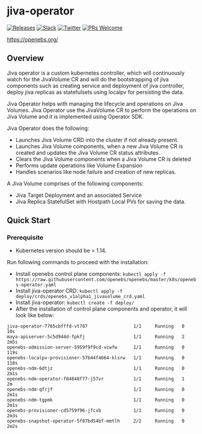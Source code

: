 # jiva-operator

[![Releases](https://img.shields.io/github/release/openebs/openebs/all.svg?style=flat-square)](https://github.com/openebs/openebs/releases)
[![Slack](https://img.shields.io/badge/chat!!!-slack-ff1493.svg?style=flat-square)]( https://openebs-community.slack.com)
[![Twitter](https://img.shields.io/twitter/follow/openebs.svg?style=social&label=Follow)](https://twitter.com/intent/follow?screen_name=openebs)
[![PRs Welcome](https://img.shields.io/badge/PRs-welcome-brightgreen.svg?style=flat-square)](https://github.com/openebs/openebs/blob/master/CONTRIBUTING.md)


https://openebs.org/

## Overview

Jiva operator is a custom kubernetes controller, which will continuously watch
for the JivaVolume CR and will do the bootstrapping of jiva components such as
creating service and deployment of jiva controller, deploy jiva replicas as
statefulsets using localpv for persisting the data.

Jiva Operator helps with managing the lifecycle and operations on Jiva Volumes.
Jiva Operator use the JivaVolume CR to perform the operations on Jiva Volume and it is implemented using Operator SDK.

Jiva Operator does the following:

- Launches Jiva Volume CRD into the cluster if not already present.
- Launches Jiva Volume components, when a new Jiva Volume CR is created and updates the Jiva Volume CR status attributes.
- Clears the Jiva Volume components when a Jiva Volume CR is deleted
- Performs update operations like Volume Expansion
- Handles scenarios like node failure and creation of new replicas.

A Jiva Volume comprises of the following components:

- Jiva Target Deployment and an associated Service
- Jiva Replica StatefulSet with Hostpath Local PVs for saving the data.

## Quick Start

### Prerequisite
- Kubernetes version should be > 1.14.

Run following commands to proceed with the installation:
- Install openebs control plane components: `kubectl apply -f https://raw.githubusercontent.com/openebs/openebs/master/k8s/openebs-operator.yaml`
- Install jiva-operator CRD: `kubectl apply -f deploy/crds/openebs_v1alpha1_jivavolume_crd.yaml`
- Install jiva-operator: `kubectl create -f deploy/`
- After the installation of control plane components and operator, it will look
  like below:
```
jiva-operator-7765cbfffd-vt787                 1/1     Running   0          10s
maya-apiserver-5c5d944d-fpkfj                  1/1     Running   2          2m5s
openebs-admission-server-5959f9f9cd-vcwfw      1/1     Running   0          119s
openebs-localpv-provisioner-57b44f4664-klsrw   1/1     Running   0          118s
openebs-ndm-6dtjz                              1/1     Running   0          2m1s
openebs-ndm-operator-f84848f77-j57vr           1/1     Running   1          2m
openebs-ndm-qfrjf                              1/1     Running   0          2m1s
openebs-ndm-tgpmk                              1/1     Running   0          2m1s
openebs-provisioner-cd5759f96-jfcxb            1/1     Running   0          2m3s
openebs-snapshot-operator-5f87bd54bf-mmtlh     2/2     Running   0          2m2s
```
